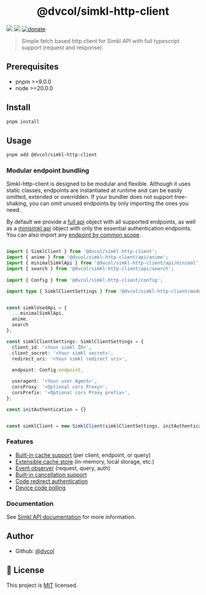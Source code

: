 <h1 align="center">@dvcol/simkl-http-client</h1>
<p>
  <img src="https://img.shields.io/badge/pnpm-%3E%3D9.0.0-blue.svg" />
  <img src="https://img.shields.io/badge/node-%3E%3D20.0.0-blue.svg" />
  <a href="https://paypal.me/dvcol/5" target="_blank">
    <img alt="donate" src="https://img.shields.io/badge/Donate%20€-PayPal-brightgreen.svg" />
  </a>
</p>

> Simple fetch based http client for Simkl API with full typescript support (request and response).

## Prerequisites

- pnpm >=9.0.0
- node >=20.0.0

## Install

```sh
pnpm install
```

## Usage

```sh
pnpm add @dvcol/simkl-http-client
```

### Modular endpoint bundling

Simkl-http-client is designed to be modular and flexible. Although it uses static classes, endpoints are instantiated at runtime and can be easily omitted, extended or overridden.
If your bundler does not support tree-shaking, you can omit unused endpoints by only importing the ones you need.

By default we provide a [full api](https://github.com/dvcol/simkl-http-client/blob/main/lib/api/simkl-api.endpoints.ts#L25) object with all supported endpoints, as well as a [minisimkl api](https://github.com/dvcol/simkl-http-client/blob/main/lib/api/simkl-api-minisimkl.endpoints.ts) object with only the essential authentication endpoints.
You can also import any [endpoint by common scope](https://github.com/dvcol/simkl-http-client/tree/main/lib/api/endpoints).

```ts

import { SimklClient } from '@dvcol/simkl-http-client';
import { anime } from '@dvcol/simkl-http-client/api/anime';
import { minimalSimklApi } from '@dvcol/simkl-http-client/api/minimal';
import { search } from '@dvcol/simkl-http-client/api/search';
 
import { Config } from '@dvcol/simkl-http-client/config';

import type { SimklClientSettings } from '@dvcol/simkl-http-client/models';


const simklUsedApi = {
  ...minimalSimklApi,
  anime,
  search
};

const simklClientSettings: SimklClientSettings = {
  client_id: '<Your simkl ID>',
  client_secret: '<Your simkl secret>',
  redirect_uri: '<Your simkl redirect uri>',
  
  endpoint: Config.endpoint,

  useragent: '<Your user Agent>',
  corsProxy: '<Optional cors Proxy>',
  corsPrefix: '<Optional cors Proxy prefix>',
};

const initAuthentication = {}


const simklClient = new SimklClient(simklClientSettings, initAuthentication, simklUsedApi);
```

### Features

[//]: # (TODO update this section)

* [Built-in cache support](https://github.com/dvcol/simkl-http-client/blob/2bedf54a661560b350845f2640cc9090e98c7c7f/lib/clients/simkl-client.test.ts#L89-L165) (per client, endpoint, or query)
* [Extensible cache store](https://github.com/dvcol/simkl-http-client/blob/2bedf54a661560b350845f2640cc9090e98c7c7f/lib/clients/simkl-client.test.ts#L145-L164) (in-memory, local storage, etc.)
* [Event observer](https://github.com/dvcol/base-http-client/blob/ed17c369f3cdf93656568373fc2dba841050e427/lib/client/base-client.test.ts#L486-L575) (request, query, auth)
* [Built-in cancellation support](https://github.com/dvcol/base-http-client/blob/ed17c369f3cdf93656568373fc2dba841050e427/lib/client/base-client.test.ts#L691-L758)
* [Code redirect authentication](https://github.com/dvcol/simkl-http-client/blob/2bedf54a661560b350845f2640cc9090e98c7c7f/lib/clients/simkl-client.ts#L62-L118)
* [Device code polling](https://github.com/dvcol/simkl-http-client/blob/2bedf54a661560b350845f2640cc9090e98c7c7f/lib/clients/simkl-client.ts#L203-L243)

### Documentation

See [Simkl API documentation](https://simkl.docs.apiary.io/) for more information.

## Author

* Github: [@dvcol](https://github.com/dvcol)

## 📝 License

This project is [MIT](https://github.com/dvcol/simkl-http-client/blob/master/LICENSE) licensed.
